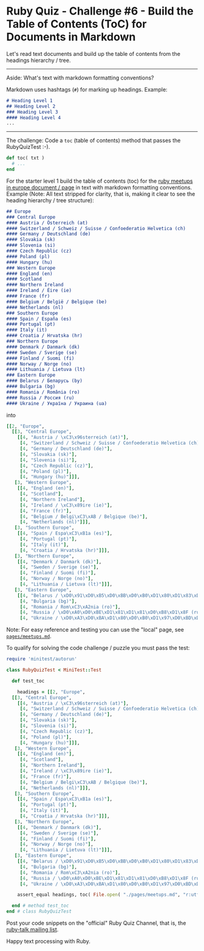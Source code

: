 # Ruby Quiz - Challenge #6 - Build the Table of Contents (ToC) for Documents in Markdown


Let's read text documents and build up the table of contents from the headings hierarchy / tree.

---
Aside: What's text with markdown formatting conventions?

Markdown uses hashtags (`#`) for marking up headings. Example:

``` md
# Heading Level 1
## Heading Level 2
### Heading Level 3
#### Heading Level 4
...
```

---



The challenge: Code a `toc` (table of contents) method that passes the RubyQuizTest :-).

``` ruby
def toc( txt )
  # ...
end
```

For the starter level 1 build the table of contents (toc)
for the [ruby meetups in europe document / page](https://github.com/planetruby/calendar/blob/master/meetups/EUROPE.md) in text with markdown formatting conventions.
Example (Note: All text stripped for clarity, that is,
making it clear to see the heading hierarchy / tree structure):


``` md
## Europe
### Central Europe
#### Austria / Österreich (at)
#### Switzerland / Schweiz / Suisse / Confoederatio Helvetica (ch)
#### Germany / Deutschland (de)
#### Slovakia (sk)
#### Slovenia (si)
#### Czech Republic (cz)
#### Poland (pl)
#### Hungary (hu)
### Western Europe
#### England (en)
#### Scotland
#### Northern Ireland
#### Ireland / Éire (ie)
#### France (fr)
#### Belgium / België / Belgique (be)
#### Netherlands (nl)
### Southern Europe
#### Spain / España (es)
#### Portugal (pt)
#### Italy (it)
#### Croatia / Hrvatska (hr)
### Northern Europe
#### Denmark / Danmark (dk)
#### Sweden / Sverige (se)
#### Finland / Suomi (fi)
#### Norway / Norge (no)
#### Lithuania / Lietuva (lt)
### Eastern Europe
#### Belarus / Беларусь (by)
#### Bulgaria (bg)
#### Romania / România (ro)
#### Russia / Россия (ru)
#### Ukraine / Україна / Украина (ua)
```

into

``` ruby
[[2, "Europe",
  [[3, "Central Europe",
    [[4, "Austria / \xC3\x96sterreich (at)"],
     [4, "Switzerland / Schweiz / Suisse / Confoederatio Helvetica (ch)"],
     [4, "Germany / Deutschland (de)"],
     [4, "Slovakia (sk)"],
     [4, "Slovenia (si)"],
     [4, "Czech Republic (cz)"],
     [4, "Poland (pl)"],
     [4, "Hungary (hu)"]]],
   [3, "Western Europe",
    [[4, "England (en)"],
     [4, "Scotland"],
     [4, "Northern Ireland"],
     [4, "Ireland / \xC3\x89ire (ie)"],
     [4, "France (fr)"],
     [4, "Belgium / Belgi\xC3\xAB / Belgique (be)"],
     [4, "Netherlands (nl)"]]],
   [3, "Southern Europe",
    [[4, "Spain / Espa\xC3\xB1a (es)"],
     [4, "Portugal (pt)"],
     [4, "Italy (it)"],
     [4, "Croatia / Hrvatska (hr)"]]],
   [3, "Northern Europe",
    [[4, "Denmark / Danmark (dk)"],
     [4, "Sweden / Sverige (se)"],
     [4, "Finland / Suomi (fi)"],
     [4, "Norway / Norge (no)"],
     [4, "Lithuania / Lietuva (lt)"]]],
   [3, "Eastern Europe",
    [[4, "Belarus / \xD0\x91\xD0\xB5\xD0\xBB\xD0\xB0\xD1\x80\xD1\x83\xD1\x81\xD1\x8C (by)"],
     [4, "Bulgaria (bg)"],
     [4, "Romania / Rom\xC3\xA2nia (ro)"],
     [4, "Russia / \xD0\xA0\xD0\xBE\xD1\x81\xD1\x81\xD0\xB8\xD1\x8F (ru)"],
     [4, "Ukraine / \xD0\xA3\xD0\xBA\xD1\x80\xD0\xB0\xD1\x97\xD0\xBD\xD0\xB0 (ua)"]]]]]]
```


Note: For easy reference and testing you can use the "local" page, see [`pages/meetups.md`](pages/meetups.md).


To qualify for solving the code challenge / puzzle you must pass the test:


```ruby
require 'minitest/autorun'

class RubyQuizTest < MiniTest::Test

  def test_toc

    headings = [[2, "Europe",
  [[3, "Central Europe",
    [[4, "Austria / \xC3\x96sterreich (at)"],
     [4, "Switzerland / Schweiz / Suisse / Confoederatio Helvetica (ch)"],
     [4, "Germany / Deutschland (de)"],
     [4, "Slovakia (sk)"],
     [4, "Slovenia (si)"],
     [4, "Czech Republic (cz)"],
     [4, "Poland (pl)"],
     [4, "Hungary (hu)"]]],
   [3, "Western Europe",
    [[4, "England (en)"],
     [4, "Scotland"],
     [4, "Northern Ireland"],
     [4, "Ireland / \xC3\x89ire (ie)"],
     [4, "France (fr)"],
     [4, "Belgium / Belgi\xC3\xAB / Belgique (be)"],
     [4, "Netherlands (nl)"]]],
   [3, "Southern Europe",
    [[4, "Spain / Espa\xC3\xB1a (es)"],
     [4, "Portugal (pt)"],
     [4, "Italy (it)"],
     [4, "Croatia / Hrvatska (hr)"]]],
   [3, "Northern Europe",
    [[4, "Denmark / Danmark (dk)"],
     [4, "Sweden / Sverige (se)"],
     [4, "Finland / Suomi (fi)"],
     [4, "Norway / Norge (no)"],
     [4, "Lithuania / Lietuva (lt)"]]],
   [3, "Eastern Europe",
    [[4, "Belarus / \xD0\x91\xD0\xB5\xD0\xBB\xD0\xB0\xD1\x80\xD1\x83\xD1\x81\xD1\x8C (by)"],
     [4, "Bulgaria (bg)"],
     [4, "Romania / Rom\xC3\xA2nia (ro)"],
     [4, "Russia / \xD0\xA0\xD0\xBE\xD1\x81\xD1\x81\xD0\xB8\xD1\x8F (ru)"],
     [4, "Ukraine / \xD0\xA3\xD0\xBA\xD1\x80\xD0\xB0\xD1\x97\xD0\xBD\xD0\xB0 (ua)"]]]]]]

    assert_equal headings, toc( File.open( "./pages/meetups.md", "r:utf-8" ).read )

  end # method test_toc
end # class RubyQuizTest
```


Post your code snippets on the "official" Ruby Quiz Channel,
that is, the [ruby-talk mailing list](https://rubytalk.org).

Happy text processing with Ruby.
